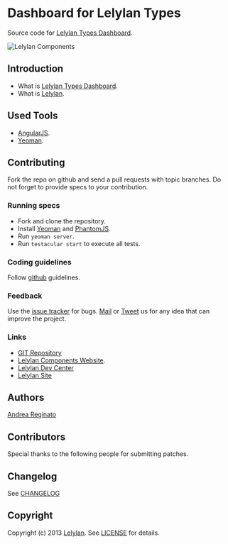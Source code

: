 # Dashboard for Lelylan Types

Source code for [Lelylan Types Dashboard](http://t.lelylan.com).

![Lelylan Components](http://i.imgur.com/JXdOqSF.png)

## Introduction

* What is [Lelylan Types Dashboard](http://t.lelylan.com).
* What is [Lelylan](http://lelylan.com).


## Used Tools

* [AngularJS](http://angularjs.org/).
* [Yeoman](http://yeoman.io).


## Contributing

Fork the repo on github and send a pull requests with topic branches.
Do not forget to provide specs to your contribution.


### Running specs

* Fork and clone the repository.
* Install [Yeoman](http://yeoman.io) and [PhantomJS](http://phantomjs.org/).
* Run `yeoman server`.
* Run `testacular start` to execute all tests.


### Coding guidelines

Follow [github](https://github.com/styleguide/) guidelines.


### Feedback

Use the [issue tracker](http://github.com/lelylan/types-dashboard/issues) for bugs.
[Mail](mailto:touch@lelylan.com) or [Tweet](http://twitter.com/lelylan) us for any idea that can improve the project.


### Links

* [GIT Repository](http://github.com/lelylan/types-dashboard)
* [Lelylan Components Website](http://lelylan.github.com/types-dashboard).
* [Lelylan Dev Center](http://dev.lelylan.com)
* [Lelylan Site](http://lelylan.com)


## Authors

[Andrea Reginato](http://twitter.com/andreareginato)


## Contributors

Special thanks to the following people for submitting patches.


## Changelog

See [CHANGELOG](https://github.com/lelylan/types-dashboard/blob/master/CHANGELOG.md)


## Copyright

Copyright (c) 2013 [Lelylan](http://lelylan.com).
See [LICENSE](https://github.com/lelylan/types-dashboard/blob/master/LICENSE.md) for details.

